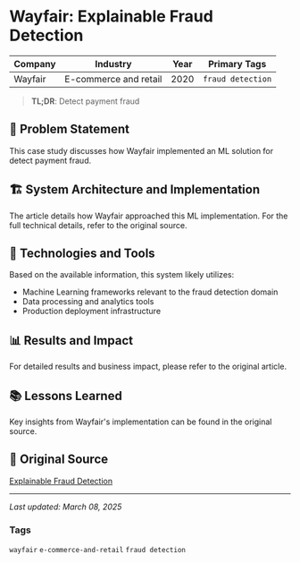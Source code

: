 # Wayfair: Explainable Fraud Detection

| Company | Industry | Year | Primary Tags | 
|---------|----------|------|--------------|
| Wayfair | E-commerce and retail | 2020 | `fraud detection` |

> **TL;DR**: Detect payment fraud

## 📝 Problem Statement

This case study discusses how Wayfair implemented an ML solution for detect payment fraud.

## 🏗️ System Architecture and Implementation

The article details how Wayfair approached this ML implementation. For the full technical details, refer to the original source.

## 🔧 Technologies and Tools

Based on the available information, this system likely utilizes:

- Machine Learning frameworks relevant to the fraud detection domain
- Data processing and analytics tools
- Production deployment infrastructure

## 📊 Results and Impact

For detailed results and business impact, please refer to the original article.

## 📚 Lessons Learned

Key insights from Wayfair's implementation can be found in the original source.

## 🔗 Original Source

[Explainable Fraud Detection](https://www.aboutwayfair.com/tech-innovation/explainable-fraud-detection)

---

*Last updated: March 08, 2025*

### Tags

`wayfair` `e-commerce-and-retail` `fraud detection`
